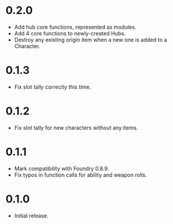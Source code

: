 # 0.2.0
- Add hub core functions, represented as modules.
- Add 4 core functions to newly-created Hubs.
- Destroy any existing origin item when a new one is added to a Character.

# 0.1.3
- Fix slot tally correctly this time.

# 0.1.2
- Fix slot tally for new characters without any items.

# 0.1.1
- Mark compatibility with Foundry 0.8.9.
- Fix typos in function calls for ability and weapon rolls. 

# 0.1.0
- Initial release.
